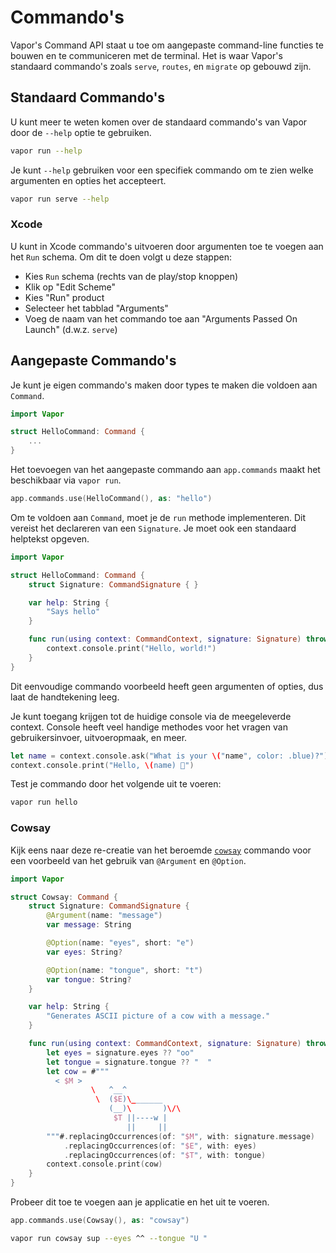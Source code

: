 # Commando's

Vapor's Command API staat u toe om aangepaste command-line functies te bouwen en te communiceren met de terminal. Het is waar Vapor's standaard commando's zoals `serve`, `routes`, en `migrate` op gebouwd zijn. 

## Standaard Commando's

U kunt meer te weten komen over de standaard commando's van Vapor door de `--help` optie te gebruiken. 

```sh
vapor run --help
```

Je kunt `--help` gebruiken voor een specifiek commando om te zien welke argumenten en opties het accepteert.

```sh
vapor run serve --help
```

### Xcode

U kunt in Xcode commando's uitvoeren door argumenten toe te voegen aan het `Run` schema. Om dit te doen volgt u deze stappen: 

- Kies `Run` schema (rechts van de play/stop knoppen)
- Klik op "Edit Scheme"
- Kies "Run" product
- Selecteer het tabblad "Arguments"
- Voeg de naam van het commando toe aan "Arguments Passed On Launch" (d.w.z. `serve`)

## Aangepaste Commando's

Je kunt je eigen commando's maken door types te maken die voldoen aan `Command`. 

```swift
import Vapor

struct HelloCommand: Command { 
	...
}
```

Het toevoegen van het aangepaste commando aan `app.commands` maakt het beschikbaar via `vapor run`. 

```swift
app.commands.use(HelloCommand(), as: "hello")
```

Om te voldoen aan `Command`, moet je de `run` methode implementeren. Dit vereist het declareren van een `Signature`. Je moet ook een standaard helptekst opgeven.

```swift
import Vapor

struct HelloCommand: Command {
    struct Signature: CommandSignature { }

    var help: String {
        "Says hello"
    }

    func run(using context: CommandContext, signature: Signature) throws {
        context.console.print("Hello, world!")
    }
}
```

Dit eenvoudige commando voorbeeld heeft geen argumenten of opties, dus laat de handtekening leeg.

Je kunt toegang krijgen tot de huidige console via de meegeleverde context. Console heeft veel handige methodes voor het vragen van gebruikersinvoer, uitvoeropmaak, en meer. 

```swift
let name = context.console.ask("What is your \("name", color: .blue)?")
context.console.print("Hello, \(name) 👋")
```

Test je commando door het volgende uit te voeren:

```sh
vapor run hello
```

### Cowsay

Kijk eens naar deze re-creatie van het beroemde [`cowsay`](https://en.wikipedia.org/wiki/Cowsay) commando voor een voorbeeld van het gebruik van `@Argument` en `@Option`.

```swift
import Vapor

struct Cowsay: Command {
    struct Signature: CommandSignature {
        @Argument(name: "message")
        var message: String

        @Option(name: "eyes", short: "e")
        var eyes: String?

        @Option(name: "tongue", short: "t")
        var tongue: String?
    }

    var help: String {
        "Generates ASCII picture of a cow with a message."
    }

    func run(using context: CommandContext, signature: Signature) throws {
        let eyes = signature.eyes ?? "oo"
        let tongue = signature.tongue ?? "  "
        let cow = #"""
          < $M >
                  \   ^__^
                   \  ($E)\_______
                      (__)\       )\/\
                       $T ||----w |
                          ||     ||
        """#.replacingOccurrences(of: "$M", with: signature.message)
            .replacingOccurrences(of: "$E", with: eyes)
            .replacingOccurrences(of: "$T", with: tongue)
        context.console.print(cow)
    }
}
```

Probeer dit toe te voegen aan je applicatie en het uit te voeren.

```swift
app.commands.use(Cowsay(), as: "cowsay")
```

```sh
vapor run cowsay sup --eyes ^^ --tongue "U "
```
